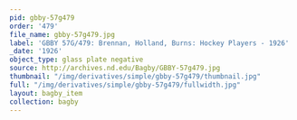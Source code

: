 ```yaml
---
pid: gbby-57g479
order: '479'
file_name: gbby-57g479.jpg
label: 'GBBY 57G/479: Brennan, Holland, Burns: Hockey Players - 1926'
_date: '1926'
object_type: glass plate negative
source: http://archives.nd.edu/Bagby/GBBY-57g479.jpg
thumbnail: "/img/derivatives/simple/gbby-57g479/thumbnail.jpg"
full: "/img/derivatives/simple/gbby-57g479/fullwidth.jpg"
layout: bagby_item
collection: bagby
---
```

